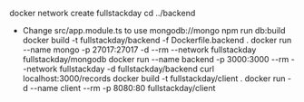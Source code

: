 docker network create fullstackday
cd ../backend
* Change src/app.module.ts to use mongodb://mongo
npm run db:build
docker build -t fullstackday/backend -f Dockerfile.backend .
docker run --name mongo -p 27017:27017 -d --rm --network fullstackday fullstackday/mongodb
docker run --name backend -p 3000:3000 --rm --network fullstackday -d fullstackday/backend
curl localhost:3000/records
docker build -t fullstackday/client .
docker run -d --name client --rm -p 8080:80 fullstackday/client
